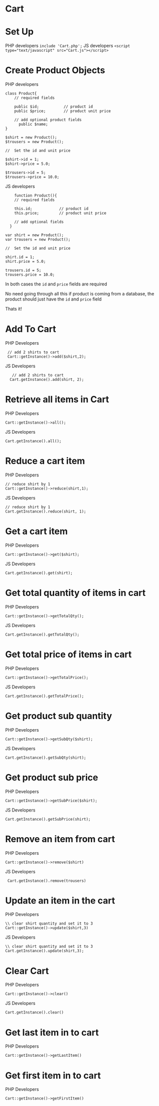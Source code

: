 # Cart

# Set Up

PHP developers
`include 'Cart.php';`
JS developers
`<script type="text/javascript" src="Cart.js"></script>`
# Create Product Objects
PHP developers
```
class Product{
    // required fields
    
	public $id;           // product id
	public $price;        // product unit price
      
    // add optional product fields
      public $name;
}
    
$shirt = new Product();
$trousers = new Product();

//  Set the id and unit price

$shirt->id = 1;
$shirt->price = 5.0;

$trousers->id = 5;
$trousers->price = 10.0;
```
JS developers 
```
    function Product(){
    // required fields
    
	this.id;            // product id
	this.price;         // product unit price
	
    // add optional fields
  }

var shirt = new Product();
var trousers = new Product();

//  Set the id and unit price

shirt.id = 1;
shirt.price = 5.0;

trousers.id = 5;
trousers.price = 10.0;
```
In both cases the `id` and `price` fields are required

No need going through all this if product is coming from a database, the product should just have the `id` and `price` field

Thats it!

# Add To Cart
PHP Developers
```
 // add 2 shirts to cart
 Cart::getInstance()->add($shirt,2);
```
JS Developers
```
   // add 2 shirts to cart
  Cart.getInstance().add(shirt, 2);
```
# Retrieve all items in Cart
PHP Developers
```
Cart::getInstance()->all();
```
JS Developers
```
Cart.getInstance().all();
```
# Reduce a cart item
PHP Developers
```
// reduce shirt by 1
Cart::getInstance()->reduce(shirt,1);
```
JS Developers
```
// reduce shirt by 1
Cart.getInstance().reduce(shirt, 1);
```
# Get a cart item
PHP Developers
```
Cart::getInstance()->get($shirt);
```
JS Developers
```
Cart.getInstance().get(shirt);
```
# Get total quantity of items in cart
PHP Developers
```
Cart::getInstance()->getTotalQty();
```
JS Developers
```
Cart.getInstance().getTotalQty();
```
# Get total price of items in cart
PHP Developers
```
Cart::getInstance()->getTotalPrice();
```
JS Developers
```
Cart.getInstance().getTotalPrice();
```
# Get product sub quantity
PHP Developers
```
Cart::getInstance()->getSubQty($shirt);
```
JS Developers
```
Cart.getInstance().getSubQty(shirt);
```
# Get product sub price
PHP Developers
```
Cart::getInstance()->getSubPrice($shirt);
```
JS Developers
```
Cart.getInstance().getSubPrice(shirt);
```
# Remove an item from cart
PHP Developers
```
Cart::getInstance()->remove($shirt)
```
JS Developers
```
 Cart.getInstance().remove(trousers)
```
# Update an item in the cart
PHP Developers
```
\\ clear shirt quantity and set it to 3
Cart::getInstance()->update($shirt,3)
```
JS Developers
```
\\ clear shirt quantity and set it to 3
Cart.getInstance().update(shirt,3);
```
# Clear Cart
PHP Developers
```
Cart::getInstance()->clear()
```
JS Developers
```
Cart.getInstance().clear()
```
# Get last item in to cart
PHP Developers
```
Cart::getInstance()->getLastItem()
```
# Get first item in to cart
PHP Developers
```
Cart::getInstance()->getFirstItem()
```


